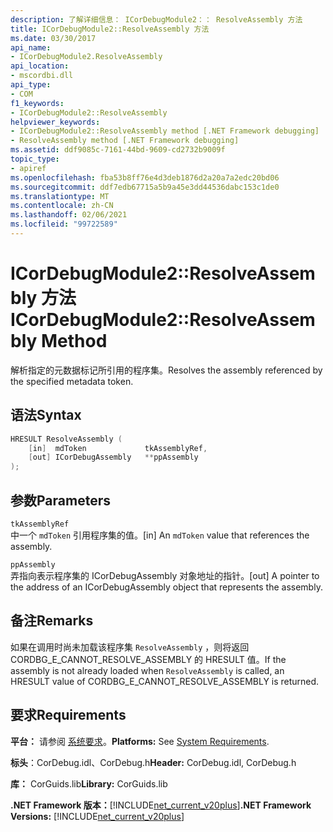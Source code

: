 ```yaml
---
description: 了解详细信息： ICorDebugModule2：： ResolveAssembly 方法
title: ICorDebugModule2::ResolveAssembly 方法
ms.date: 03/30/2017
api_name:
- ICorDebugModule2.ResolveAssembly
api_location:
- mscordbi.dll
api_type:
- COM
f1_keywords:
- ICorDebugModule2::ResolveAssembly
helpviewer_keywords:
- ICorDebugModule2::ResolveAssembly method [.NET Framework debugging]
- ResolveAssembly method [.NET Framework debugging]
ms.assetid: ddf9085c-7161-44bd-9609-cd2732b9009f
topic_type:
- apiref
ms.openlocfilehash: fba53b8ff76e4d3deb1876d2a20a7a2edc20bd06
ms.sourcegitcommit: ddf7edb67715a5b9a45e3dd44536dabc153c1de0
ms.translationtype: MT
ms.contentlocale: zh-CN
ms.lasthandoff: 02/06/2021
ms.locfileid: "99722589"
---
```

# <a name="icordebugmodule2resolveassembly-method"></a><span data-ttu-id="dac3a-103">ICorDebugModule2::ResolveAssembly 方法</span><span class="sxs-lookup"><span data-stu-id="dac3a-103">ICorDebugModule2::ResolveAssembly Method</span></span>

<span data-ttu-id="dac3a-104">解析指定的元数据标记所引用的程序集。</span><span class="sxs-lookup"><span data-stu-id="dac3a-104">Resolves the assembly referenced by the specified metadata token.</span></span>

## <a name="syntax"></a><span data-ttu-id="dac3a-105">语法</span><span class="sxs-lookup"><span data-stu-id="dac3a-105">Syntax</span></span>

```cpp
HRESULT ResolveAssembly (
    [in]  mdToken             tkAssemblyRef,
    [out] ICorDebugAssembly   **ppAssembly
);
```

## <a name="parameters"></a><span data-ttu-id="dac3a-106">参数</span><span class="sxs-lookup"><span data-stu-id="dac3a-106">Parameters</span></span>

`tkAssemblyRef`\
<span data-ttu-id="dac3a-107">中一个 `mdToken` 引用程序集的值。</span><span class="sxs-lookup"><span data-stu-id="dac3a-107">[in] An `mdToken` value that references the assembly.</span></span>

`ppAssembly`\
<span data-ttu-id="dac3a-108">弄指向表示程序集的 ICorDebugAssembly 对象地址的指针。</span><span class="sxs-lookup"><span data-stu-id="dac3a-108">[out] A pointer to the address of an ICorDebugAssembly object that represents the assembly.</span></span>

## <a name="remarks"></a><span data-ttu-id="dac3a-109">备注</span><span class="sxs-lookup"><span data-stu-id="dac3a-109">Remarks</span></span>

<span data-ttu-id="dac3a-110">如果在调用时尚未加载该程序集 `ResolveAssembly` ，则将返回 CORDBG_E_CANNOT_RESOLVE_ASSEMBLY 的 HRESULT 值。</span><span class="sxs-lookup"><span data-stu-id="dac3a-110">If the assembly is not already loaded when `ResolveAssembly` is called, an HRESULT value of CORDBG_E_CANNOT_RESOLVE_ASSEMBLY is returned.</span></span>

## <a name="requirements"></a><span data-ttu-id="dac3a-111">要求</span><span class="sxs-lookup"><span data-stu-id="dac3a-111">Requirements</span></span>

<span data-ttu-id="dac3a-112">**平台：** 请参阅 [系统要求](../../get-started/system-requirements.md)。</span><span class="sxs-lookup"><span data-stu-id="dac3a-112">**Platforms:** See [System Requirements](../../get-started/system-requirements.md).</span></span>

<span data-ttu-id="dac3a-113">**标头**：CorDebug.idl、CorDebug.h</span><span class="sxs-lookup"><span data-stu-id="dac3a-113">**Header:** CorDebug.idl, CorDebug.h</span></span>

<span data-ttu-id="dac3a-114">**库：** CorGuids.lib</span><span class="sxs-lookup"><span data-stu-id="dac3a-114">**Library:** CorGuids.lib</span></span>

<span data-ttu-id="dac3a-115">**.NET Framework 版本：**[!INCLUDE[net_current_v20plus](../../../../includes/net-current-v20plus-md.md)]</span><span class="sxs-lookup"><span data-stu-id="dac3a-115">**.NET Framework Versions:** [!INCLUDE[net_current_v20plus](../../../../includes/net-current-v20plus-md.md)]</span></span>
